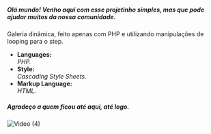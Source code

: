 <h5>Olá mundo! Venho aqui com esse projetinho simples, mas que pode ajudar muitos da nossa comunidade.</h5>
<p>Galeria dinâmica, feito apenas com PHP e utilizando manipulações de looping para o step.</p>



<ul>
<li>
  <strong>Languages: <br /></strong>
  <i>PHP.</i>
 </li>

<li>
  <strong>Style: <br /></strong>
  <i>Cascading Style Sheets.</i>
</li>

<li>
  <strong>Markup Language: <br /></strong>
  <i>HTML.</i>
</li>
</ul>

<h5>Agradeço a quem ficou até aqui, até logo.</h5>

![Video (4)](https://user-images.githubusercontent.com/89032013/140666750-e9459d3f-93a7-44c2-bf09-1c954bc3b861.gif)

